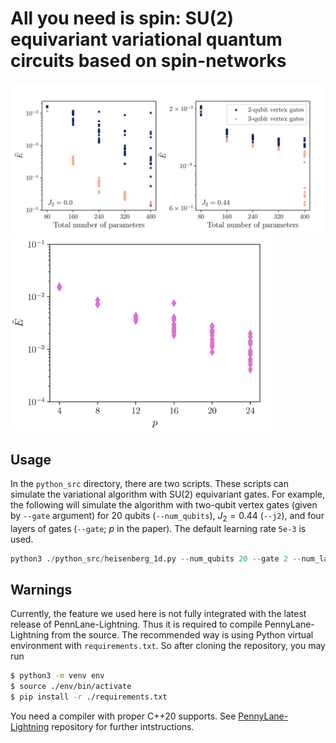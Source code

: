 # All you need is spin: SU(2) equivariant variational quantum circuits based on spin-networks

<img src="https://github.com/XanaduAI/all-you-need-is-spin/blob/main/static/one-dim-j1j2.png?raw=true" style="width:65em;">
<img src="https://github.com/XanaduAI/all-you-need-is-spin/blob/main/static/kagome18.png?raw=true" style="width:30em;">

## Usage
In the `python_src` directory, there are two scripts. These scripts can simulate the variational algorithm with SU(2) equivariant gates. For example, the following will simulate the algorithm with two-qubit vertex gates (given by `--gate` argument) for 20 qubits (`--num_qubits`), $J_2=0.44$ (`--j2`), and four layers of gates (`--gate`; $p$ in the paper). The default learning rate `5e-3` is used.
```python
python3 ./python_src/heisenberg_1d.py --num_qubits 20 --gate 2 --num_layers 4 --j2 0.44
```

## Warnings
Currently, the feature we used here is not fully integrated with the latest release of PennLane-Lightning. Thus it is required to compile PennyLane-Lightning from the source. The recommended way is using Python virtual environment with `requirements.txt`. So after cloning the repository, you may run 
```bash
$ python3 -m venv env
$ source ./env/bin/activate
$ pip install -r ./requirements.txt
```

You need a compiler with proper C++20 supports. See [PennyLane-Lightning](https://github.com/PennyLaneAI/pennylane-lightning) repository for further intstructions.
